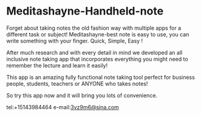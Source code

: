 # Meditashayne-Handheld-note

Forget about taking notes the old fashion way with multiple apps for a different task or subject! Meditashayne-best note is easy to use, you can write something with your finger. Quick, Simple, Easy !

After much research and with every detail in mind we developed an all inclusive note taking app that incorporates everything you might need to remember the lecture and learn it easily!

This app is an amazing fully functional note taking tool perfect for business people, students, teachers or ANYONE who takes notes!


So try this app now and it will bring you lots of convenience.

tel:+15143984464
e-mail:3vz9m6@sina.com
